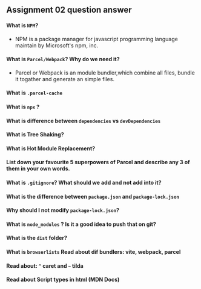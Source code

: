 ## Assignment 02 question answer

#### What is `NPM`?

- NPM is a package manager for javascript programming language maintain by Microsoft's npm, inc.

#### What is `Parcel/Webpack`? Why do we need it?

- Parcel or Webpack is an module bundler,which combine all files, bundle it togather and generate an simple files.

#### What is `.parcel-cache`

#### What is `npx` ?

#### What is difference between `dependencies` vs `devDependencies`

#### What is Tree Shaking?

#### What is Hot Module Replacement?

#### List down your favourite 5 superpowers of Parcel and describe any 3 of them in your own words.

#### What is `.gitignore`? What should we add and not add into it?

#### What is the difference between `package.json` and `package-lock.json`

#### Why should I not modify `package-lock.json`?

#### What is `node_modules` ? Is it a good idea to push that on git?

#### What is the `dist` folder?

#### What is `browserlists` Read about dif bundlers: vite, webpack, parcel

#### Read about: `^` caret and `~` tilda

#### Read about Script types in html (MDN Docs)
